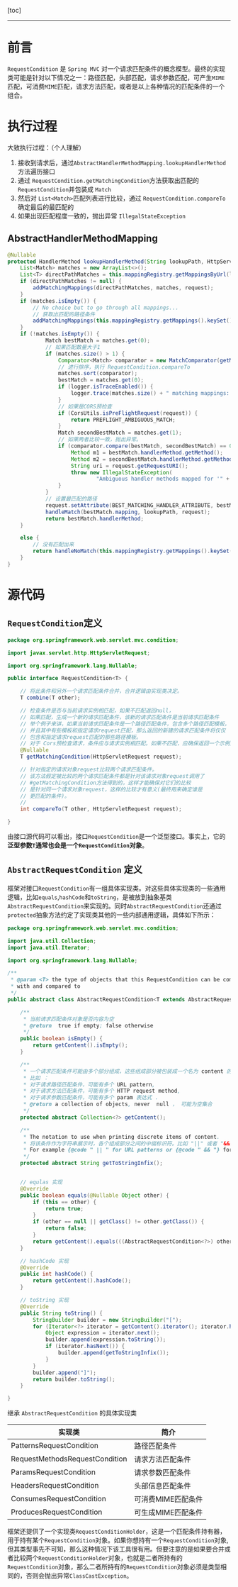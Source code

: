 [toc]

---

# 前言

`RequestCondition` 是 `Spring MVC` 对一个请求匹配条件的概念模型。最终的实现类可能是针对以下情况之一：路径匹配，头部匹配，请求参数匹配，可产生`MIME`匹配，可消费`MIME`匹配，请求方法匹配，或者是以上各种情况的匹配条件的一个组合。 

# 执行过程

大致执行过程：（个人理解）

1. 接收到请求后，通过`AbstractHandlerMethodMapping.lookupHandlerMethod`方法遍历接口
2. 通过 `RequestCondition.getMatchingCondition`方法获取出匹配的 `RequestCondition`并包装成 `Match`
3. 然后对 `List<Match>`匹配列表进行比较，通过 `RequestCondition.compareTo` 确定最后的最匹配的
4. 如果出现匹配程度一致的，抛出异常 `IllegalStateException`

## AbstractHandlerMethodMapping

```java
@Nullable
protected HandlerMethod lookupHandlerMethod(String lookupPath, HttpServletRequest request) throws Exception {
    List<Match> matches = new ArrayList<>();
    List<T> directPathMatches = this.mappingRegistry.getMappingsByUrl(lookupPath);
    if (directPathMatches != null) {
        addMatchingMappings(directPathMatches, matches, request);
    }
    if (matches.isEmpty()) {
        // No choice but to go through all mappings... 
        // 获取出匹配的路径条件
        addMatchingMappings(this.mappingRegistry.getMappings().keySet(), matches, request);
    }
    if (!matches.isEmpty()) {
			Match bestMatch = matches.get(0);
        	// 如果匹配数量大于1
			if (matches.size() > 1) {
				Comparator<Match> comparator = new MatchComparator(getMappingComparator(request));
                // 进行排序，执行 RequestCondition.compareTo
				matches.sort(comparator);
				bestMatch = matches.get(0);
				if (logger.isTraceEnabled()) {
					logger.trace(matches.size() + " matching mappings: " + matches);
				}
                // 如果是CORS预检查
				if (CorsUtils.isPreFlightRequest(request)) {
					return PREFLIGHT_AMBIGUOUS_MATCH;
				}
				Match secondBestMatch = matches.get(1);
                // 如果两者比较一致，抛出异常。
				if (comparator.compare(bestMatch, secondBestMatch) == 0) {
					Method m1 = bestMatch.handlerMethod.getMethod();
					Method m2 = secondBestMatch.handlerMethod.getMethod();
					String uri = request.getRequestURI();
					throw new IllegalStateException(
							"Ambiguous handler methods mapped for '" + uri + "': {" + m1 + ", " + m2 + "}");
				}
			}
        	// 设置最匹配的路径
			request.setAttribute(BEST_MATCHING_HANDLER_ATTRIBUTE, bestMatch.handlerMethod);
			handleMatch(bestMatch.mapping, lookupPath, request);
			return bestMatch.handlerMethod;
    }

    else {
        // 没有匹配出来
        return handleNoMatch(this.mappingRegistry.getMappings().keySet(), lookupPath, request);
    }
}
```



# 源代码

## `RequestCondition`定义

```java
package org.springframework.web.servlet.mvc.condition;

import javax.servlet.http.HttpServletRequest;

import org.springframework.lang.Nullable;

public interface RequestCondition<T> {

	// 将此条件和另外一个请求匹配条件合并，合并逻辑由实现类决定。
	T combine(T other);

    // 检查条件是否与当前请求实例相匹配，如果不匹配返回null，
	// 如果匹配，生成一个新的请求匹配条件，该新的请求匹配条件是当前请求匹配条件
	// 举个例子来讲，如果当前请求匹配条件是一个路径匹配条件，包含多个路径匹配模板，
	// 并且其中有些模板和指定请求request匹配，那么返回的新建的请求匹配条件将仅仅
	// 包含和指定请求request匹配的那些路径模板。
    // 对于 Cors预检查请求，条件应与请求实例相匹配。如果不匹配，应确保返回一个示例空内容，不会导致匹配失败。
	@Nullable
	T getMatchingCondition(HttpServletRequest request);

	// 针对指定的请求对象request比较两个请求匹配条件。
	// 该方法假定被比较的两个请求匹配条件都是针对该请求对象request调用了
	// #getMatchingCondition方法得到的，这样才能确保对它们的比较
	// 是针对同一个请求对象request，这样的比较才有意义(最终用来确定谁是
	// 更匹配的条件)。
    // 
	int compareTo(T other, HttpServletRequest request);

}
```

 由接口源代码可以看出，接口`RequestCondition`是一个泛型接口。事实上，它的**泛型参数`T`通常也会是一个`RequestCondition`对象**。 

## `AbstractRequestCondition` 定义

框架对接口`RequestCondition`有一组具体实现类。对这些具体实现类的一些通用逻辑，比如`equals`,`hashCode`和`toString`，是被放到抽象基类`AbstractRequestCondition`来实现的。同时`AbstractRequestCondition`还通过`protected`抽象方法约定了实现类其他的一些内部通用逻辑，具体如下所示：

```java
package org.springframework.web.servlet.mvc.condition;

import java.util.Collection;
import java.util.Iterator;

import org.springframework.lang.Nullable;

/**
 * @param <T> the type of objects that this RequestCondition can be combined
 * with and compared to
 */
public abstract class AbstractRequestCondition<T extends AbstractRequestCondition<T>> implements RequestCondition<T> {

	/**
	 * 当前请求匹配条件对象是否内容为空
	 * @return  true if empty; false otherwise
	 */
	public boolean isEmpty() {
		return getContent().isEmpty();
	}

	/**
	 * 一个请求匹配条件可能由多个部分组成，这些组成部分被包装成一个名为 content 的集合
	 * 比如 ：
	 * 对于请求路径匹配条件，可能有多个 URL pattern,
	 * 对于请求方法匹配条件，可能有多个 HTTP request method,
	 * 对于请求参数匹配条件，可能有多个 param 表达式 .
	 * @return a collection of objects, never  null ， 可能为空集合
	 */
	protected abstract Collection<?> getContent();

	/**
	 * The notation to use when printing discrete items of content.
	 * 将该条件作为字符串展示时，各个组成部分之间的中缀标识符。比如 "||" 或者 "&&" 等。
	 * For example {@code " || " for URL patterns or {@code " && "} for param expressions.
	 */
	protected abstract String getToStringInfix();


	// equlas 实现 
	@Override
	public boolean equals(@Nullable Object other) {
		if (this == other) {
			return true;
		}
		if (other == null || getClass() != other.getClass()) {
			return false;
		}
		return getContent().equals(((AbstractRequestCondition<?>) other).getContent());
	}

	// hashCode 实现
	@Override
	public int hashCode() {
		return getContent().hashCode();
	}

	// toString 实现
	@Override
	public String toString() {
		StringBuilder builder = new StringBuilder("[");
		for (Iterator<?> iterator = getContent().iterator(); iterator.hasNext();) {
			Object expression = iterator.next();
			builder.append(expression.toString());
			if (iterator.hasNext()) {
				builder.append(getToStringInfix());
			}
		}
		builder.append("]");
		return builder.toString();
	}

}
```

继承 `AbstractRequestCondition` 的具体实现类

| 实现类                         | 简介               |
| ------------------------------ | ------------------ |
| PatternsRequestCondition       | 路径匹配条件       |
| RequestMethodsRequestCondition | 请求方法匹配条件   |
| ParamsRequestCondition         | 请求参数匹配条件   |
| HeadersRequestCondition        | 头部信息匹配条件   |
| ConsumesRequestCondition       | 可消费MIME匹配条件 |
| ProducesRequestCondition       | 可生成MIME匹配条件 |

框架还提供了一个实现类`RequestConditionHolder`，这是一个匹配条件持有器，用于持有某个`RequestCondition`对象。如果你想持有一个`RequestCondition`对象,但其类型事先不可知，那么这种情况下该工具很有用。但要注意的是如果要合并或者比较两个`RequestConditionHolder`对象，也就是二者所持有的`RequestCondition`对象，那么二者所持有的`RequestCondition`对象必须是类型相同的，否则会抛出异常`ClassCastException`。
